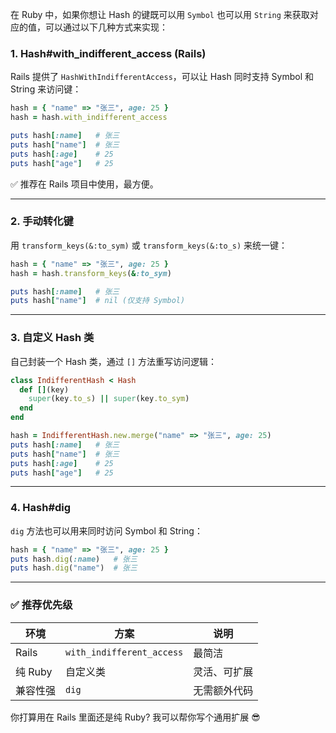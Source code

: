 在 Ruby 中，如果你想让 Hash 的键既可以用 `Symbol` 也可以用 `String` 来获取对应的值，可以通过以下几种方式来实现：

### 1. **Hash#with_indifferent_access (Rails)**
Rails 提供了 `HashWithIndifferentAccess`，可以让 Hash 同时支持 Symbol 和 String 来访问键：
```ruby
hash = { "name" => "张三", age: 25 }
hash = hash.with_indifferent_access

puts hash[:name]   # 张三
puts hash["name"]  # 张三
puts hash[:age]    # 25
puts hash["age"]   # 25
```
✅ 推荐在 Rails 项目中使用，最方便。

---

### 2. **手动转化键**
用 `transform_keys(&:to_sym)` 或 `transform_keys(&:to_s)` 来统一键：
```ruby
hash = { "name" => "张三", age: 25 }
hash = hash.transform_keys(&:to_sym)

puts hash[:name]   # 张三
puts hash["name"]  # nil (仅支持 Symbol)
```
---

### 3. **自定义 Hash 类**
自己封装一个 Hash 类，通过 `[]` 方法重写访问逻辑：
```ruby
class IndifferentHash < Hash
  def [](key)
    super(key.to_s) || super(key.to_sym)
  end
end

hash = IndifferentHash.new.merge("name" => "张三", age: 25)
puts hash[:name]   # 张三
puts hash["name"]  # 张三
puts hash[:age]    # 25
puts hash["age"]   # 25
```
---

### 4. **Hash#dig**
`dig` 方法也可以用来同时访问 Symbol 和 String：
```ruby
hash = { "name" => "张三", age: 25 }
puts hash.dig(:name)   # 张三
puts hash.dig("name")  # 张三
```
---

### ✅ **推荐优先级**
| 环境                | 方案                  | 说明              |
|------------------|-------------------|----------------|
| Rails           | `with_indifferent_access` | 最简洁 |
| 纯 Ruby        | 自定义类        | 灵活、可扩展 |
| 兼容性强       | `dig`          | 无需额外代码 |

你打算用在 Rails 里面还是纯 Ruby? 我可以帮你写个通用扩展 😎